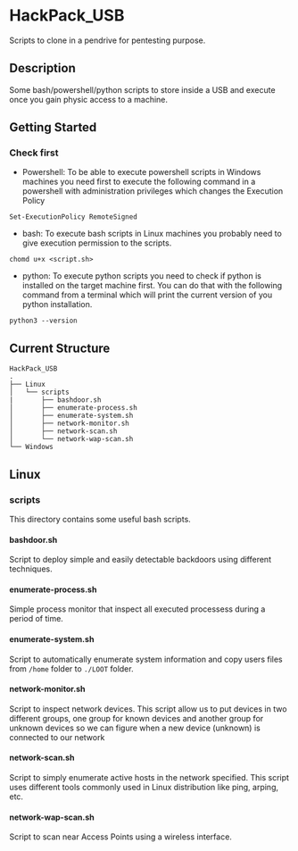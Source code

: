 # HackPack_USB

Scripts to clone in a pendrive for pentesting purpose.

## Description

Some bash/powershell/python scripts to store inside a USB and execute once you gain physic access to a machine.

## Getting Started
### Check first
* Powershell: To be able to execute powershell scripts in Windows machines you need first to execute the following command in a powershell with administration privileges which changes the Execution Policy
```
Set-ExecutionPolicy RemoteSigned
```
* bash: To execute bash scripts in Linux machines you probably need to give execution permission to the scripts.
```
chomd u+x <script.sh>
```
* python: To execute python scripts you need to check if python is installed on the target machine first. You can do that with the following command from a terminal which will print the current version of you python installation.
```
python3 --version
``` 

## Current Structure
```
HackPack_USB
.
├── Linux
│   └── scripts
|       ├── bashdoor.sh
│       ├── enumerate-process.sh
│       ├── enumerate-system.sh
│       ├── network-monitor.sh
│       ├── network-scan.sh
│       └── network-wap-scan.sh
└── Windows
```
## Linux
### scripts
This directory contains some useful bash scripts.
#### bashdoor.sh
Script to deploy simple and easily detectable backdoors using different techniques.
#### enumerate-process.sh
Simple process monitor that inspect all executed processess during a period of time.
#### enumerate-system.sh
Script to automatically enumerate system information and copy users files from `/home` folder to `./LOOT` folder.
#### network-monitor.sh
Script to inspect network devices. This script allow us to put devices in two different groups, one group for known devices and another group for unknown devices so we can figure when a new device (unknown) is connected to our network
#### network-scan.sh
Script to simply enumerate active hosts in the network specified. This script uses different tools commonly used in Linux distribution like ping, arping, etc.
#### network-wap-scan.sh
Script to scan near Access Points using a wireless interface.
